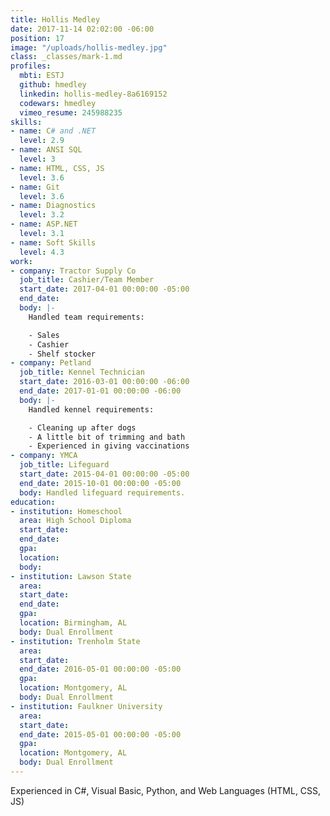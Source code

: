 ```yaml
---
title: Hollis Medley
date: 2017-11-14 02:02:00 -06:00
position: 17
image: "/uploads/hollis-medley.jpg"
class: _classes/mark-1.md
profiles:
  mbti: ESTJ
  github: hmedley
  linkedin: hollis-medley-8a6169152
  codewars: hmedley
  vimeo_resume: 245988235
skills:
- name: C# and .NET
  level: 2.9
- name: ANSI SQL
  level: 3
- name: HTML, CSS, JS
  level: 3.6
- name: Git
  level: 3.6
- name: Diagnostics
  level: 3.2
- name: ASP.NET
  level: 3.1
- name: Soft Skills
  level: 4.3
work:
- company: Tractor Supply Co
  job_title: Cashier/Team Member
  start_date: 2017-04-01 00:00:00 -05:00
  end_date: 
  body: |-
    Handled team requirements:

    - Sales
    - Cashier
    - Shelf stocker
- company: Petland
  job_title: Kennel Technician
  start_date: 2016-03-01 00:00:00 -06:00
  end_date: 2017-01-01 00:00:00 -06:00
  body: |-
    Handled kennel requirements:

    - Cleaning up after dogs
    - A little bit of trimming and bath
    - Experienced in giving vaccinations
- company: YMCA
  job_title: Lifeguard
  start_date: 2015-04-01 00:00:00 -05:00
  end_date: 2015-10-01 00:00:00 -05:00
  body: Handled lifeguard requirements.
education:
- institution: Homeschool
  area: High School Diploma
  start_date: 
  end_date: 
  gpa: 
  location: 
  body: 
- institution: Lawson State
  area: 
  start_date: 
  end_date: 
  gpa: 
  location: Birmingham, AL
  body: Dual Enrollment
- institution: Trenholm State
  area: 
  start_date: 
  end_date: 2016-05-01 00:00:00 -05:00
  gpa: 
  location: Montgomery, AL
  body: Dual Enrollment
- institution: Faulkner University
  area: 
  start_date: 
  end_date: 2015-05-01 00:00:00 -05:00
  gpa: 
  location: Montgomery, AL
  body: Dual Enrollment
---
```


Experienced in C#, Visual Basic, Python, and Web Languages (HTML, CSS, JS)